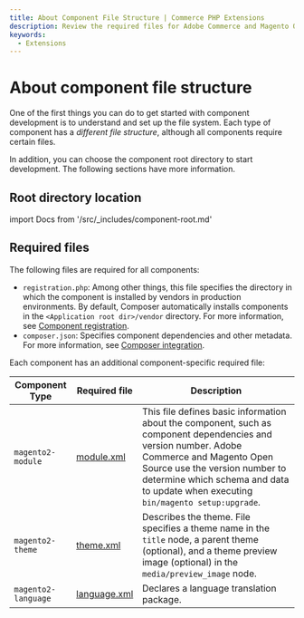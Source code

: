 ```yaml
---
title: About Component File Structure | Commerce PHP Extensions
description: Review the required files for Adobe Commerce and Magento Open Source components.
keywords:
  - Extensions
---
```


# About component file structure

One of the first things you can do to get started with component development is to understand and set up the file system. Each type of component has a *different file structure*, although all components require certain files.

In addition, you can choose the component root directory to start development. The following sections have more information.

## Root directory location

import Docs from '/src/_includes/component-root.md'

<Docs />

## Required files

The following files are required for all components:

*  `registration.php`: Among other things, this file specifies the directory in which the component is installed by vendors in production environments. By default, Composer automatically installs components in the `<Application root dir>/vendor` directory. For more information, see [Component registration](../build/component-registration.md).
*  `composer.json`: Specifies component dependencies and other metadata. For more information, see [Composer integration](../build/composer-integration.md).

Each component has an additional component-specific required file:

| Component Type | Required file | Description |
| --- | --- | --- |
| `magento2-module` | [module.xml](../../architecture/modules/dependencies.md#managing-module-dependencies) | This file defines basic information about the component, such as component dependencies and version number. Adobe Commerce and Magento Open Source use the version number to determine which schema and data to update when executing `bin/magento setup:upgrade`. |
| `magento2-theme` | [theme.xml](https://developer.adobe.com/commerce/frontend-core/guide/themes/create-storefront/#declare-your-theme) | Describes the theme. File specifies a theme name in the `title` node, a parent theme (optional), and a theme preview image (optional) in the `media/preview_image` node. |
| `magento2-language` | [language.xml](https://experienceleague.adobe.com/en/docs/commerce-operations/configuration-guide/cli/localization#language-package-languagexml) | Declares a language translation package. |
